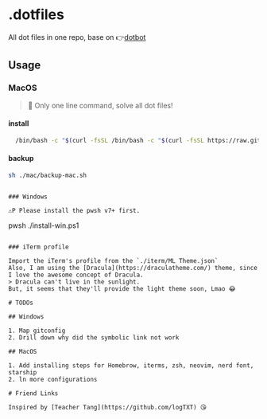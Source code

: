 # .dotfiles

All dot files in one repo, base on 👉[dotbot](https://github.com/anishathalye/dotbot)

## Usage

### MacOS
>
> 🎉 Only one line command, solve all dot files!

#### install
```bash
  /bin/bash -c "$(curl -fsSL /bin/bash -c "$(curl -fsSL https://raw.githubusercontent.com/Homebrew/install/HEAD/install.sh)"
```

#### backup

```sh 
sh ./mac/backup-mac.sh
```


```

### Windows

⚠️P Please install the pwsh v7+ first.

```
pwsh ./install-win.ps1
```

### iTerm profile

Import the iTerm's profile from the `./iterm/ML Theme.json`
Also, I am using the [Dracula](https://draculatheme.com/) theme, since I love the awesome concept of Dracula.
> Dracula can't live in the sunlight.
But, it seems that they'll provide the light theme soon, Lmao 😂

# TODOs

## Windows

1. Map gitconfig
2. Drill down why did the symbolic link not work

## MacOS

1. Add installing steps for Homebrow, iterms, zsh, neovim, nerd font, starship
2. ln more configurations

# Friend Links

Inspired by [Teacher Tang](https://github.com/logTXT) 😘
